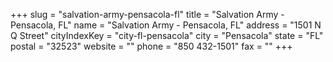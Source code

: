 +++
slug = "salvation-army-pensacola-fl"
title = "Salvation Army - Pensacola, FL"
name = "Salvation Army - Pensacola, FL"
address = "1501 N Q Street"
cityIndexKey = "city-fl-pensacola"
city = "Pensacola"
state = "FL"
postal = "32523"
website = ""
phone = "850 432-1501"
fax = ""
+++

